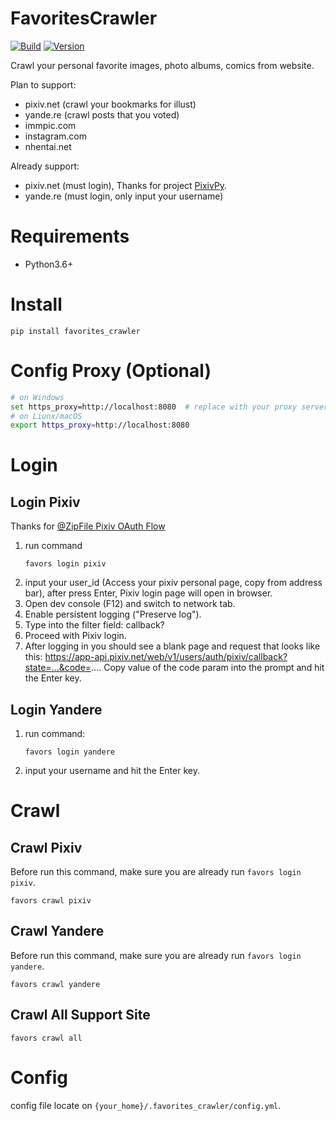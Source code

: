 # FavoritesCrawler
[![Build](https://img.shields.io/github/workflow/status/RyouMon/FavoritesCrawler/Python%20package/dev)](https://github.com/RyouMon/FavoritesCrawler/actions/workflows/python-package.yml)
[![Version](https://img.shields.io/pypi/v/favorites_crawler)](https://pypi.org/project/favorites_crawler/)

Crawl your personal favorite images, photo albums, comics from website.

Plan to support:
- pixiv.net (crawl your bookmarks for illust)
- yande.re (crawl posts that you voted)
- immpic.com
- instagram.com
- nhentai.net

Already support:
- pixiv.net (must login), Thanks for project [PixivPy](https://github.com/upbit/pixivpy).
- yande.re (must login, only input your username)

# Requirements
- Python3.6+

# Install
```
pip install favorites_crawler
```

# Config Proxy (Optional)
```bash
# on Windows
set https_proxy=http://localhost:8080  # replace with your proxy server
# on Liunx/macOS
export https_proxy=http://localhost:8080
```

# Login
## Login Pixiv
Thanks for [@ZipFile Pixiv OAuth Flow](https://gist.github.com/ZipFile/c9ebedb224406f4f11845ab700124362)
1. run command
    ```
    favors login pixiv
    ```
2. input your user_id (Access your pixiv personal page, copy from address bar), after press Enter, Pixiv login page will open in browser.
3. Open dev console (F12) and switch to network tab.
4. Enable persistent logging ("Preserve log").
5. Type into the filter field: callback?
6. Proceed with Pixiv login.
7. After logging in you should see a blank page and request that looks like this: 
   https://app-api.pixiv.net/web/v1/users/auth/pixiv/callback?state=...&code=.... 
   Copy value of the code param into the prompt and hit the Enter key.

## Login Yandere
1. run command:
   ```
   favors login yandere
   ```
2. input your username and hit the Enter key.

# Crawl

## Crawl Pixiv
Before run this command, make sure you are already run `favors login pixiv`.
```
favors crawl pixiv
```

## Crawl Yandere
Before run this command, make sure you are already run `favors login yandere`.
```
favors crawl yandere
```

## Crawl All Support Site
```
favors crawl all
```

# Config
config file locate on `{your_home}/.favorites_crawler/config.yml`.
